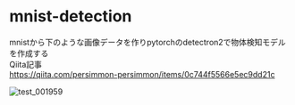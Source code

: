 # mnist-detection
mnistから下のような画像データを作りpytorchのdetectron2で物体検知モデルを作成する  
Qiita記事  
https://qiita.com/persimmon-persimmon/items/0c744f5566e5ec9dd21c
  
![test_001959](https://user-images.githubusercontent.com/68593989/150249759-d3ef7125-54fe-4b7f-8f22-21dfe3a36ec3.jpg)
